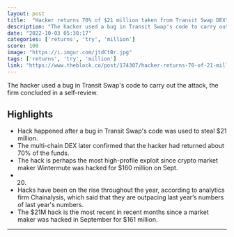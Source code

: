 ```yaml
---
layout: post
title:  "Hacker returns 70% of $21 million taken from Transit Swap DEX"
description: "The hacker used a bug in Transit Swap's code to carry out the attack, the firm concluded in a self-review."
date: "2022-10-03 05:38:17"
categories: ['returns', 'try', 'million']
score: 100
image: "https://i.imgur.com/jtdCtBr.jpg"
tags: ['returns', 'try', 'million']
link: "https://www.theblock.co/post/174307/hacker-returns-70-of-21-million-taken-from-transit-swap-dex"
---
```


The hacker used a bug in Transit Swap's code to carry out the attack, the firm concluded in a self-review.

## Highlights

- Hack happened after a bug in Transit Swap's code was used to steal $21 million.
- The multi-chain DEX later confirmed that the hacker had returned about 70% of the funds.
- The hack is perhaps the most high-profile exploit since crypto market maker Wintermute was hacked for $160 million on Sept.
- 20.
- Hacks have been on the rise throughout the year, according to analytics firm Chainalysis, which said that they are outpacing last year’s numbers of last year's numbers.
- The $21M hack is the most recent in recent months since a market maker was hacked in September for $161 million.

---
